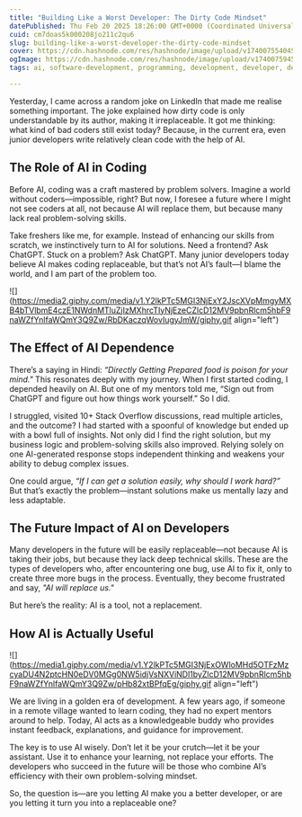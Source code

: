 ```yaml
---
title: "Building Like a Worst Developer: The Dirty Code Mindset"
datePublished: Thu Feb 20 2025 18:26:00 GMT+0000 (Coordinated Universal Time)
cuid: cm7doas5k000208jo211c2qu6
slug: building-like-a-worst-developer-the-dirty-code-mindset
cover: https://cdn.hashnode.com/res/hashnode/image/upload/v1740075540456/3a7f49cb-65e4-43b6-8123-4dc8ee509068.png
ogImage: https://cdn.hashnode.com/res/hashnode/image/upload/v1740075945924/346cee49-4fa0-41cc-bdb4-b1454c18c1fb.png
tags: ai, software-development, programming, development, developer, devops, software-engineering, generative-ai, techwithrudraksh

---
```


Yesterday, I came across a random joke on LinkedIn that made me realise something important. The joke explained how dirty code is only understandable by its author, making it irreplaceable. It got me thinking: what kind of bad coders still exist today? Because, in the current era, even junior developers write relatively clean code with the help of AI.

## The Role of AI in Coding

Before AI, coding was a craft mastered by problem solvers. Imagine a world without coders—impossible, right? But now, I foresee a future where I might not see coders at all, not because AI will replace them, but because many lack real problem-solving skills.

Take freshers like me, for example. Instead of enhancing our skills from scratch, we instinctively turn to AI for solutions. Need a frontend? Ask ChatGPT. Stuck on a problem? Ask ChatGPT. Many junior developers today believe AI makes coding replaceable, but that’s not AI’s fault—I blame the world, and I am part of the problem too.

![](https://media2.giphy.com/media/v1.Y2lkPTc5MGI3NjExY2JscXVpMmgyMXB4bTVlbmE4czE1NWdnMTluZjIzMXhrcTIyNjEzeCZlcD12MV9pbnRlcm5hbF9naWZfYnlfaWQmY3Q9Zw/RbDKaczqWovIugyJmW/giphy.gif align="left")

## The Effect of AI Dependence

There’s a saying in Hindi: *“Directly Getting Prepared food is poison for your mind."* This resonates deeply with my journey. When I first started coding, I depended heavily on AI. But one of my mentors told me, “Sign out from ChatGPT and figure out how things work yourself.” So I did.

I struggled, visited 10+ Stack Overflow discussions, read multiple articles, and the outcome? I had started with a spoonful of knowledge but ended up with a bowl full of insights. Not only did I find the right solution, but my business logic and problem-solving skills also improved. Relying solely on one AI-generated response stops independent thinking and weakens your ability to debug complex issues.

One could argue, *“If I can get a solution easily, why should I work hard?”* But that’s exactly the problem—instant solutions make us mentally lazy and less adaptable.

## The Future Impact of AI on Developers

Many developers in the future will be easily replaceable—not because AI is taking their jobs, but because they lack deep technical skills. These are the types of developers who, after encountering one bug, use AI to fix it, only to create three more bugs in the process. Eventually, they become frustrated and say, *"AI will replace us."*

But here’s the reality: AI is a tool, not a replacement.

## How AI is Actually Useful

![](https://media1.giphy.com/media/v1.Y2lkPTc5MGI3NjExOWloMHd5OTFzMzcyaDU4N2ptcHN0eDV0MGg0NW5idjVsNXViNDl1byZlcD12MV9pbnRlcm5hbF9naWZfYnlfaWQmY3Q9Zw/pHb82xtBPfqEg/giphy.gif align="left")

We are living in a golden era of development. A few years ago, if someone in a remote village wanted to learn coding, they had no expert mentors around to help. Today, AI acts as a knowledgeable buddy who provides instant feedback, explanations, and guidance for improvement.

The key is to use AI wisely. Don’t let it be your crutch—let it be your assistant. Use it to enhance your learning, not replace your efforts. The developers who succeed in the future will be those who combine AI’s efficiency with their own problem-solving mindset.

So, the question is—are you letting AI make you a better developer, or are you letting it turn you into a replaceable one?